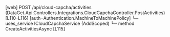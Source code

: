 [web] POST /api/cloud-capcha/activities  (DataGet.Api.Controllers.Integrations.CloudCapchaController.PostActivities)  [L110–L116] [auth=Authentication.MachineToMachinePolicy]
  └─ uses_service ICloudCapchaService (AddScoped)
    └─ method CreateActivitiesAsync [L115]

